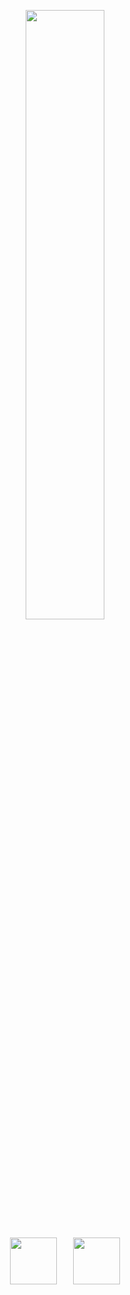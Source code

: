 <p align="center">
  <img src="https://utfs.io/f/qCrPz86hEoxbzRWgNOLiOlfGTnSyD3HIWR2de65FbNAVpPav" width="50%">
</p>

<p align="center">
<img src="https://utfs.io/f/qCrPz86hEoxbvis56iodNkZEK5XuG8Hr7PTWIfCS3V2ahp6e" href="https://huskey.neocities.org" width="75">ㅤㅤ<img src="https://utfs.io/f/qCrPz86hEoxbCIoEaefBPd9AybV6DZlfaqjx24L1utKgiNce" href="https://raw.githubusercontent.com/huskey404/huskey404/refs/heads/main/pgp.pub.asc" width="75">
</p>
